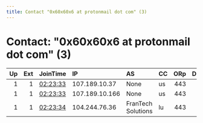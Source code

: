 ```yaml
---
title: Contact "0x60x60x6 at protonmail dot com" (3)
---
```


# Contact: "0x60x60x6 at protonmail dot com" (3)

|   Up |   Ext | JoinTime                                                                                            | IP             | AS                 | CC   |   ORp |   Dirp | OS    | Version   | Nickname   |   eFamMembers |
|-----:|------:|:----------------------------------------------------------------------------------------------------|:---------------|:-------------------|:-----|------:|-------:|:------|:----------|:-----------|--------------:|
|    1 |     1 | [02:23:33](https://metrics.torproject.org/rs.html#details/6D12960CD242C46A48E9AA975FBA0C2A2F2A8766) | 107.189.10.37  | None               | us   |   443 |      0 | Linux | 0.4.4.6   | torex33    |             3 |
|    1 |     1 | [02:23:33](https://metrics.torproject.org/rs.html#details/AB32FAE44D0AC05B6F855484DD73A7B8F88A5D2E) | 107.189.10.166 | None               | us   |   443 |      0 | Linux | 0.4.4.6   | torex31    |             3 |
|    1 |     1 | [02:23:34](https://metrics.torproject.org/rs.html#details/A0F68453FB462DFF1A8EC8B9DCD27F57353EDA03) | 104.244.76.36  | FranTech Solutions | lu   |   443 |      0 | Linux | 0.4.4.6   | torex32    |             3 |
